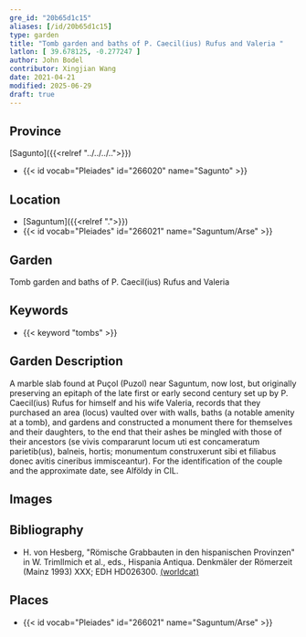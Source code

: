 ```yaml
---
gre_id: "20b65d1c15"
aliases: [/id/20b65d1c15]
type: garden
title: "Tomb garden and baths of P. Caecil(ius) Rufus and Valeria "
latlon: [ 39.678125, -0.277247 ]
author: John Bodel
contributor: Xingjian Wang
date: 2021-04-21
modified: 2025-06-29
draft: true
---
```


## Province

[Sagunto]({{<relref "../../../..">}})
- {{< id vocab="Pleiades" id="266020" name="Sagunto" >}}

## Location

- [Saguntum]({{<relref ".">}})
- {{< id vocab="Pleiades" id="266021" name="Saguntum/Arse" >}}

## Garden

Tomb garden and baths of P. Caecil(ius) Rufus and Valeria

## Keywords

- {{< keyword "tombs" >}}

## Garden Description

A marble slab found at Puçol (Puzol) near Saguntum, now lost, but originally preserving an epitaph of the late first or early second century set up by P. Caecil(ius) Rufus for himself and his wife Valeria, records that they purchased an area (locus) vaulted over with walls, baths (a notable amenity at a tomb), and gardens and constructed a monument there for themselves and their daughters, to the end that their ashes be mingled with those of their ancestors  (se vivis compararunt locum uti est concameratum parietib(us), balneis, hortis; monumentum construxerunt sibi et filiabus donec avitis cineribus immisceantur). For the identification of the couple and the approximate date, see Alföldy in CIL.

<!-- ## Maps -->

<!-- ## Plans -->

## Images

<!-- ## Dates -->

## Bibliography

- H. von Hesberg, "Römische Grabbauten in den hispanischen Provinzen" in W. Trimllmich et al., eds., Hispania Antiqua. Denkmäler der Römerzeit (Mainz 1993) XXX; EDH HD026300. [(worldcat)](https://search.worldcat.org/title/7377084156)

## Places

- {{< id vocab="Pleiades" id="266021" name="Saguntum/Arse" >}}

